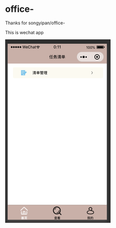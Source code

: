 # office-
Thanks for songyipan/office-

This is wechat app 

![image](https://github.com/geeksuperbin/office-/blob/master/demo/pic-01.jpg)
